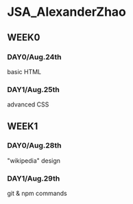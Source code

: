 # JSA_AlexanderZhao

## WEEK0
### DAY0/Aug.24th
basic HTML
### DAY1/Aug.25th
advanced CSS

## WEEK1
### DAY0/Aug.28th
"wikipedia" design
### DAY1/Aug.29th
git & npm commands

